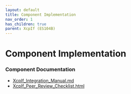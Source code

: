 ```yaml
---
layout: default
title: Component Implementation
nav_order: 1
has_children: true
parent: XcpIf (ES104B)
---
```

# Component Implementation
### Component Documentation

- [XcpIf_Integration_Manual.md](doc/XcpIf_Integration_Manual.md)
- [XcpIf_Peer_Review_Checklist.html](doc/XcpIf_Peer_Review_Checklist.html)

